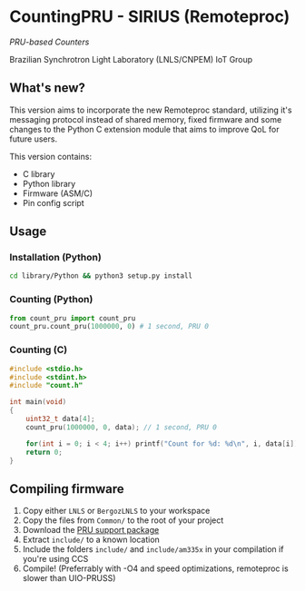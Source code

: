 # CountingPRU - SIRIUS (Remoteproc)

_PRU-based Counters_

Brazilian Synchrotron Light Laboratory (LNLS/CNPEM) IoT Group

## What's new?

This version aims to incorporate the new Remoteproc standard, utilizing it's messaging protocol instead of shared memory, fixed firmware and some changes to the Python C extension module that aims to improve QoL for future users.

This version contains:
- C library
- Python library
- Firmware (ASM/C)
- Pin config script

## Usage

### Installation (Python)
```sh
cd library/Python && python3 setup.py install
```

### Counting (Python)
```python
from count_pru import count_pru
count_pru.count_pru(1000000, 0) # 1 second, PRU 0
```

### Counting (C)
```c
#include <stdio.h>
#include <stdint.h>
#include "count.h"

int main(void)
{
    uint32_t data[4];
    count_pru(1000000, 0, data); // 1 second, PRU 0

    for(int i = 0; i < 4; i++) printf("Count for %d: %d\n", i, data[i]);
    return 0;
}
```

## Compiling firmware

1. Copy either `LNLS` or `BergozLNLS` to your workspace
2. Copy the files from `Common/` to the root of your project
3. Download the [PRU support package](https://git.ti.com/cgit/pru-software-support-package/pru-software-support-package/tree?h=master)
4. Extract `include/` to a known location
5. Include the folders `include/` and `include/am335x` in your compilation if you're using CCS
6. Compile! (Preferrably with -O4 and speed optimizations, remoteproc is slower than UIO-PRUSS)
